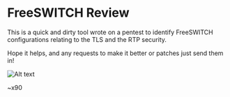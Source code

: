 # FreeSWITCH Review

This is a quick and dirty tool wrote on a pentest to identify FreeSWITCH configurations relating to the TLS and the RTP security.

Hope it helps, and any requests to make it better or patches just send them in!

![Alt text](http://i.imgur.com/TLRA9Up.png "Example")

~x90

